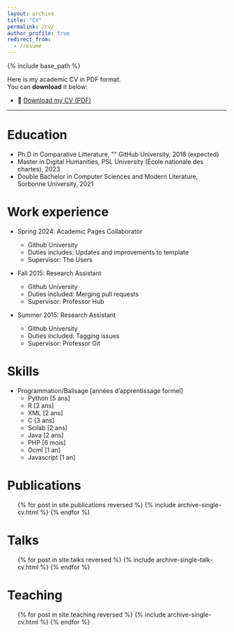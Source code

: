 ```yaml
---
layout: archive
title: "CV"
permalink: /cv/
author_profile: true
redirect_from:
  - /resume
---
```


{% include base_path %}

Here is my academic CV in PDF format.  
You can **download** it below:

- 📄 [Download my CV (PDF)](/files/Curriculum_université_MAUREL.pdf)

---

Education
======
* Ph.D in Comparative Litterature, "" GitHub University, 2018 (expected)
* Master in Digital Humanities, PSL University (École nationale des chartes), 2023
* Double Bachelor in Computer Sciences and Modern Literature, Sorbonne University, 2021

Work experience
======
* Spring 2024: Academic Pages Collaborator
  * Github University
  * Duties includes: Updates and improvements to template
  * Supervisor: The Users

* Fall 2015: Research Assistant
  * Github University
  * Duties included: Merging pull requests
  * Supervisor: Professor Hub

* Summer 2015: Research Assistant
  * Github University
  * Duties included: Tagging issues
  * Supervisor: Professor Git
  
Skills
======
* Programmation/Balisage [années d’apprentissage formel]
  * Python [5 ans]
  * R [2 ans]
  * XML [2 ans]
  * C [3 ans]
  * Scilab [2 ans]
  * Java [2 ans]
  * PHP [6 mois]
  * Ocml [1 an]
  * Javascript [1 an]

Publications
======
  <ul>{% for post in site.publications reversed %}
    {% include archive-single-cv.html %}
  {% endfor %}</ul>
  
Talks
======
  <ul>{% for post in site.talks reversed %}
    {% include archive-single-talk-cv.html  %}
  {% endfor %}</ul>
  
Teaching
======
  <ul>{% for post in site.teaching reversed %}
    {% include archive-single-cv.html %}
  {% endfor %}</ul>
